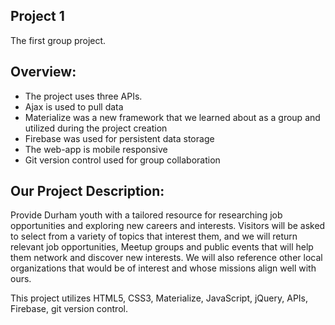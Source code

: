 ## Project 1

The first group project.

## Overview:
+ The project uses three APIs.
+ Ajax is used to pull data
+ Materialize was a new framework that we learned about as a group and utilized during the project creation
+ Firebase was used for persistent data storage
+ The web-app is mobile responsive
+ Git version control used for group collaboration


## Our Project Description:

Provide Durham youth with a tailored resource for researching job opportunities and exploring new careers and interests. Visitors will be asked to select from a variety of topics that interest them, and we will return relevant job opportunities, Meetup groups and public events that will help them network and discover new interests. We will also reference other local organizations that would be of interest and whose missions align well with ours.

This project utilizes HTML5, CSS3, Materialize, JavaScript, jQuery, APIs, Firebase, git version control.
